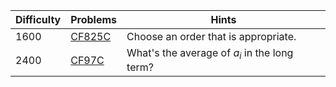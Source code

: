 | Difficulty | Problems | Hints |
| -------- | -------- | -------- |
| 1600 | [CF825C](https://codeforces.com/problemset/problem/825/C) | Choose an order that is appropriate. |
| 2400 | [CF97C](https://codeforces.com/problemset/problem/97/C) | What's the average of $a_i$ in the long term? |